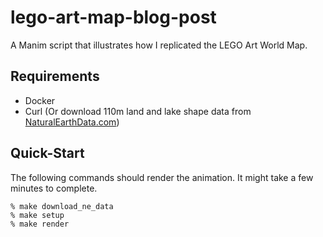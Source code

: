 # lego-art-map-blog-post

A Manim script that illustrates how I replicated the LEGO Art World Map.

## Requirements

* Docker
* Curl (Or download 110m land and lake shape data from [NaturalEarthData.com])

## Quick-Start

The following commands should render the animation.
It might take a few minutes to complete.

```console
% make download_ne_data
% make setup
% make render
```

[NaturalEarthData.com]: http://naturalearthdata.com
